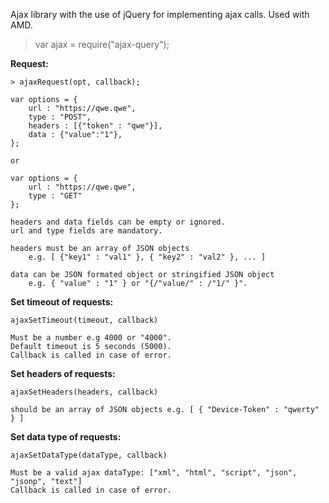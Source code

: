 Ajax library with the use of jQuery for implementing ajax calls.
Used with AMD.

> var ajax = require("ajax-query");

**Request:**

	> ajaxRequest(opt, callback);

	var options = {
		url : "https://qwe.qwe",
		type : "POST",
		headers : [{"token" : "qwe"}],
		data : {"value":"1"},
	};

	or

	var options = {
		url : "https://qwe.qwe",
		type : "GET"
	};

	headers and data fields can be empty or ignored.
	url and type fields are mandatory.

	headers must be an array of JSON objects 
		e.g. [ {"key1" : "val1" }, { "key2" : "val2" }, ... ]
		
	data can be JSON formated object or stringified JSON object 
		e.g. { "value" : "1" } or "{/"value/" : /"1/" }".

**Set timeout of requests:**

	ajaxSetTimeout(timeout, callback)

	Must be a number e.g 4000 or "4000".
	Default timeout is 5 seconds (5000).
	Callback is called in case of error.

**Set headers of requests:**

	ajaxSetHeaders(headers, callback)

	should be an array of JSON objects e.g. [ { "Device-Token" : "qwerty" } ]

**Set data type of requests:**

	ajaxSetDataType(dataType, callback)

	Must be a valid ajax dataType: ["xml", "html", "script", "json", "jsonp", "text"]
	Callback is called in case of error.
